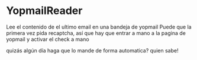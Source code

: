# YopmailReader

Lee el contenido de el ultimo email en una bandeja de yopmail
Puede que la primera vez pida recaptcha, así que hay que entrar a mano a la pagina de yopmail y activar el check a mano

quizás algún día haga que lo mande de forma automatica?
quien sabe!
